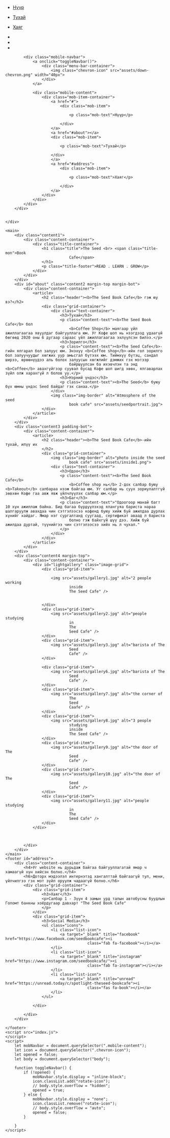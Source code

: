 <html lang="en">

<head>
    <meta charset="UTF-8">
    <meta http-equiv="X-UA-Compatible" content="IE=edge">
    <meta name="description" content="A landing page for seed book coffee
            shop.">
    <meta name="keywords" content="Coffee, Coffee shop, Book, cafe, Book
            cafe, Mongolia, Mongolian coffee shop">
    <meta name="viewport" content="width=device-width, initial-scale=1.0">
    <link rel="stylesheet" href="./style.css" type="text/css" />
    <title>Coffee Shop, The Seed Book Cafe, Book, Cafe</title>
    <script src="https://kit.fontawesome.com/2f23444d58.js" crossorigin="anonymous"></script>

</head>

<body>
    <div id="navbar" class="navbar-container">
        <div class="navbar-content-container">
            <div class="navbar-big-screen">
                <ul class="list-item-container">
                    <li class="list-item">
                        <a href="#">
                            <p>Нүүр</p>
                        </a>
                    </li>
                    <li class="list-item">
                        <a href="#about">
                            <p>Тухай</p>
                        </a>
                    </li>
                    <li class="list-item">
                        <a href="#address">
                            <p>Хаяг</p>
                        </a>
                    </li>
                </ul>
                <ul class="list-icon-container">
                    <li class="list-icon">
                        <a target="_blank" title="facebook" href="https://www.facebook.com/seedbookcafe"><i
                                    class="fab fa-facebook"></i></a>
                    </li>
                    <li class="list-icon">
                        <a target="_blank" title="instagram" href="https://www.instagram.com/seedbookcafe/"><i
                                    class="fab fa-instagram"></i></a>
                    </li>
                    <li class="list-icon">
                        <a target="_blank" title="unread" href="https://unread.today/c/spotlight-theseed-bookcafe"><i
                                    class="fas fa-book"></i></a>
                    </li>
                </ul>
            </div>

            <div class="mobile-navbar">
                <a onclick="toggleNavbar()">
                    <div class="menu-bar-container">
                        <img class="chevron-icon" src="assets/down-chevron.png" width="40px">
                    </div>
                </a>

                <div class="mobile-content">
                    <div class="mob-item-container">
                        <a href="#">
                            <div class="mob-item">

                                <p class="mob-text">Нүүр</p>

                            </div>
                        </a>
                        <a href="#about"></a>
                        <div class="mob-item">

                            <p class="mob-text">Тухай</p>

                        </div>
                        </a>
                        <a href="#address">
                            <div class="mob-item">

                                <p class="mob-text">Хаяг</p>

                            </div>
                        </a>
                    </div>
                </div>
            </div>
        </div>


    </div>

    <main>
        <div class="content1">
            <div class="content-container">
                <div class="title-container">
                    <h1 class="title">The Seed <br> <span class="title-mon">Book
                                Cafe</span>
                    </h1>
                    <p class="title-footer">READ . LEARN . GROW</p>
                </div>
            </div>
        </div>
        <div id="about" class="content2 margin-top margin-bot">
            <div class="content-container">
                <article>
                    <h2 class="header"><b>The Seed Book Cafe</b> гэж юу вэ?</h2>
                    <div class="grid-container">
                        <div class="text-container">
                            <h3>Тухай</h3>
                            <p class="content-text"><b>The Seed Book Cafe</b> бол
                                <b>Coffee Shop</b> маягаар үйл ажиллагаагаа явуулдаг байгууллага юм. Уг Кофе шоп нь нээгдээд удаагүй бөгөөд 2020 оны 6 дугаар сараас үйл ажиллагаагаа эхлүүлсэн билээ.</p>
                            <h3>Зорилго</h3>
                            <p class="content-text"><b>The Seed Cafe</b>-гийн ялгарал бол залуус юм. Энэхүү <b>Coffee shop</b>-ийн гол зорилго бол залуучуудыг хөгжих уур амьсгал бүтээх юм. Тиймхүү бүтэц, сандал ширээ, өрөөнүүдээ аль болох залуусын хөгжлийг дэмжих гэх мэтээр
                                байршуулсан ба ихэвчлэн та энд <b>Coffee</b> авахгүйгээр суувал бусад Кофе шоп шигд хөөх, ялгаварлах зүйл олж харахгүй л болов уу.</p>
                            <h3>Нэрний үндэс</h3>
                            <p class="content-text"><b>The Seed</b> буюу бүх юмны үндэс Seed байдаг гэх санаа.</p>
                        </div>
                        <img class="img-border" alt="Atmosphere of the seed
                                book cafe" src="assets/seedportrait.jpg">
                    </div>
                </article>
            </div>
        </div>
        <div class="content3 padding-bot">
            <div class="content-container">
                <article>
                    <h2 class="header"><b>The Seed Book Cafe</b>-ийн тухай, илүү их
                    </h2>
                    <div class="grid-container">
                        <img class="img-border" alt="photo inside the seed
                                book cafe" src="assets/inside1.png">
                        <div class="text-container">
                            <h3>Одоо</h3>
                            <p class="content-text"><b>The Seed Book Cafe</b>
                                <b>Coffee shop нь</b> 2-дох салбар буюу <b>Takeout</b> салбараа нээж байгаа юм. Уг салбар нь суух зориулалтгүй зөвхөн Кофе гаа авж явж үйлчлүүлэх салбар юм.</p>
                            <h3>Баг</h3>
                            <p class="content-text">"Одоогоор манай багт 10 хүн ажиллаж байна. Бид багаа бүрдүүлэхэд ялангуяа бариста нараа шалгаруулж авахдаа чин сэтгэлээсээ кофенд буюу хийж буй ажилдаа дурлах хүнийг хайдаг. Ямар нэг сургалтанд суугаад, сертификат аваад л бариста
                                болно гэж байхгүй шүү дээ. Хийж буй ажилдаа дуртай, түүнийгээ чин сэтгэлээсээ хийх нь л чухал."
                            </p>
                        </div>
                    </div>
                </article>
            </div>
        </div>
        <div class="content4 margin-top">
            <div class="content-container">
                <div id="lightgallery" class="image-grid">
                    <div class="grid-item">

                        <img src="assets/gallery1.jpg" alt="2 people working
                                inside
                                The Seed Cafe" />


                    </div>
                    <div class="grid-item">
                        <img src="assets/gallery2.jpg" alt="people studying
                                in
                                The
                                Seed Cafe" />
                    </div>
                    <div class="grid-item">
                        <img src="assets/gallery3.jpg" alt="barista of The
                                Seed
                                Cafe" />
                    </div>

                    <div class="grid-item">
                        <img src="assets/gallery6.jpg" alt="barista of The
                                Seed
                                Cafe" />
                    </div>
                    <div class="grid-item">
                        <img src="assets/gallery7.jpg" alt="the corner of
                                The
                                Seed
                                Caafe" />
                    </div>
                    <div class="grid-item">
                        <img src="assets/gallery8.jpg" alt="3 people
                                studying
                                inside
                                The Seed Cafe" />
                    </div>
                    <div class="grid-item">
                        <img src="assets/gallery9.jpg" alt="the door of The
                                Seed
                                Cafe" />
                    </div>
                    <div class="grid-item">
                        <img src="assets/gallery10.jpg" alt="the door of The
                                Seed
                                Cafe" />
                    </div>
                    <div class="grid-item">
                        <img src="assets/gallery11.jpg" alt="people studying
                                in
                                The
                                Seed Cafe" />
                    </div>
                </div>



            </div>
        </div>
    </main>
    <footer id="address">
        <div class="content-container">
            <h4>Уг website нь дурьдаж байгаа байгууллагатай ямар ч хамаагүй хүн хийсэн болно.</h4>
            <h6>Доторх мэдээлэл интернэтэд хангалттай байгаагүй тул, мени, үйлчилгээ гэх мэт зүйл оруулж чадаагүй болно.</h6>
            <div class="grid-container">
                <div class="grid-item">
                    <h3>Хаяг</h3>
                    <p>Салбар 1 - Зүүн 4 замын урд талын автобусны буудлын Голомт банкны хоёрдугаар давхарт "The Seed Book Cafe"
                    </p>
                </div>
                <div class="grid-item">
                    <h3>Social Media</h3>
                    <ul class="icons">
                        <li class="list-icon">
                            <a target="_blank" title="facebook" href="https://www.facebook.com/seedbookcafe"><i
                                        class="fab fa-facebook"></i></a>
                        </li>
                        <li class="list-icon">
                            <a target="_blank" title="instagram" href="https://www.instagram.com/seedbookcafe/"><i
                                        class="fab fa-instagram"></i></a>
                        </li>
                        <li class="list-icon">
                            <a target="_blank" title="unread" href="https://unread.today/c/spotlight-theseed-bookcafe"><i
                                        class="fas fa-book"></i></a>
                        </li>
                    </ul>

                </div>

            </div>
        </div>

    </footer>
    <script src="index.js">
    </script>
    <script>
        let mobNavbar = document.querySelector(".mobile-content");
        let icon = document.querySelector(".chevron-icon");
        let opened = false;
        let body = document.querySelector("body");

        function toggleNavbar() {
            if (!opened) {
                mobNavbar.style.display = "inline-block";
                icon.classList.add("rotate-icon");
                // body.style.overflow = "hidden";
                opened = true;
            } else {
                mobNavbar.style.display = "none";
                icon.classList.remove("rotate-icon");
                // body.style.overflow = "auto";
                opened = false;
            }

        }
    </script>
</body>

</html>
